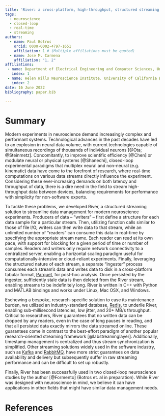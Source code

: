```yaml
---
title: 'River: a cross-platform, high-throughput, structured streaming framework'
tags:
  - neuroscience
  - closed-loop
  - real-time
  - streaming
authors:
  - name: Paul Botros
    orcid: 0000-0002-4797-1651
    affiliation: 1 # (Multiple affiliations must be quoted)
  - name: Jose M. Carmena
    affiliation: "1, 2"
affiliations:
 - name: Department of Electrical Engineering and Computer Sciences, University of California Berkeley, Berkeley, CA 94720, United States of America
   index: 1
 - name: Helen Wills Neuroscience Institute, University of California Berkeley, Berkeley, CA 94720, United States of America
   index: 2
date: 16 June 2022
bibliography: paper.bib

---
```


# Summary

Modern experiments in neuroscience demand increasingly complex and performant systems. Technological advances in the past decades have led to an explosion in neural data volume, with current technologies capable of simultaneous recordings of thousands of individual neurons [@Ota; @Steinmetz]. Concomitantly, to improve scientific efficiency [@Chen] or modulate neural or physical systems [@Shanechi], closed-loop experimental paradigms that multiplex neural and non-neural (e.g. kinematic) data have come to the forefront of research, where real-time computations on various data streams directly influence the experiment. Considering these ever-increasing demands on both latency and throughput of data, there is a dire need in the field to stream high-throughput data between devices, balancing requirements for performance with simplicity for non-software experts.

To tackle these problems, we developed River, a structured streaming solution to streamline data management for modern neuroscience experiments. Producers of data – “writers” – first define a structure for each data sample for a particular stream. Then, utilizing function calls similar to those of file I/O, writers can then write data to that stream, while an unlimited number of “readers” can consume this data in real-time by specifying the appropriate stream name. Each reader can read at its own pace, with support for blocking for a given period of time or number of samples. Readers and writers only require network connectivity to a centralized server, enabling a horizontal scaling paradigm useful for computationally-intensive or cloud-reliant experiments. Finally, leveraging the structured nature of each stream, a separate “ingester” process consumes each stream’s data and writes data to disk in a cross-platform tabular format, [Parquet](https://github.com/apache/parquet-format), for post-hoc analysis. Once persisted by the ingester, sufficiently stale data is then deleted from the River stream, enabling streams to be indefinitely long. River is written in C++ with Python and MATLAB bindings and works under Linux, Mac OSX, and Windows.

Eschewing a bespoke, research-specific solution to ease its maintenance burden, we utilized an industry-standard database, [Redis](https://redis.io), to underlie River, enabling sub-millisecond latencies, low jitter, and 20+ MB/s throughput. Critical to researchers, River guarantees that no written data can be dropped by any readers, even in the case of long pauses in reading, and that all persisted data exactly mirrors the data streamed online. These guarantees come in contrast to the best-effort paradigm of another popular research-oriented streaming framework [@labstreaminglayer]. Additionally, timestamp management is centralized and thus stream synchronization is simplified. Other streaming solutions widely used in the software industry, such as [Kafka](https://kafka.apache.org/) and [RabbitMQ](https://www.rabbitmq.com/), have more strict guarantees on data availability and delivery but subsequently suffer in raw streaming performance and can be difficult to set up robustly.

Finally, River has been successfully used in two closed-loop neuroscience studies by the author [@Formento] \(Botros et. al in preparation\). While River was designed with neuroscience in mind, we believe it can have applications in other fields that might have similar data management needs.

# References
